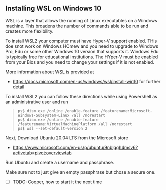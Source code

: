 ## Installing WSL on Windows 10

WSL is a layer that allows the running of Linux executables on a Windows machine. This broadens the number of commands able to be run and creates more flexibility. 

To install WSL2 your computer must have Hyper-V support enabled.
THis doe snot work on Windows HOmew and you need to upgrade to Windows
Pro, Edu or some other Windows 10 version that supports it. Windows
Edu is typically free for educational institutions. The HYper-V must
be enabled from your Bios and you need to change your settings if it
is not enabled.

More information about WSL is provided at

* <https://docs.microsoft.com/en-us/windows/wsl/install-win10> for further detail

To install WSL2 you can follow these directions while using
Powershell as an administrative user and run

> ```
> ps$ dism.exe /online /enable-feature /featurename:Microsoft-Windows-Subsystem-Linux /all /norestart
> ps$ dism.exe /online /enable-feature /featurename:VirtualMachinePlatform /all /norestart
> ps$ wsl --set-default-version 2
> ```

Next, Download Ubuntu 20.04 LTS from the Microsoft store 

* <https://www.microsoft.com/en-us/p/ubuntu/9nblggh4msv6?activetab=pivot:overviewtab>

Run Ubuntu and create a username and passphrase.

Make sure not to just give an empty passphrase but chose a secure one.

- [ ] TODO: Cooper, how to start it the next time
